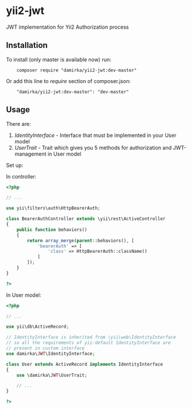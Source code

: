 # yii2-jwt
JWT implementation for Yii2 Authorization process

## Installation

To install (only master is available now) run:
```
    composer require "damirka/yii2-jwt:dev-master"
```
Or add this line to *require* section of composer.json:
```
    "damirka/yii2-jwt:dev-master": "dev-master"
```

## Usage

There are:

1. *IdentityInterface* - Interface that must be implemented in your User model
2. *UserTrait* - Trait which gives you 5 methods for authorization and JWT-management in User model

Set up:

In controller:

```PHP
<?php

// ...

use yii\filters\auth\HttpBearerAuth;

class BearerAuthController extends \yii\rest\ActiveController
{
    public function behaviors()
    {
        return array_merge(parent::behaviors(), [
            'bearerAuth' => [
                'class' => HttpBearerAuth::className()
            ]
        ]);
    }
}

?>
```

In User model:

```PHP
<?php

// ...

use yii\db\ActiveRecord;

// IdentityInterface is inherited from \yii\web\IdentityInterface
// so all the requirements of yii-default IdentityInterface are
// present in custom interface
use damirka\JWT\IdentityInterface;

class User extends ActiveRecord implements IdentityInterface
{
    use \damirka\JWT\UserTrait;

    // ...
}

?>
```
